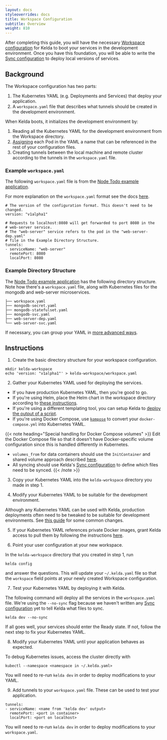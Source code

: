 ```yaml
---
layout: docs
styleoverrides: docs
title: Workspace Configuration
subtitle: Overview
weight: 810
---
```


After completing this guide, you will have the necessary [Workspace configuration](/kelda-v1/docs/reference/configuration#workspace-configuration) for Kelda to boot your services in the development environment. Once you have this foundation, you will be able to write the [Sync configuration](/kelda-v1/docs/configuring-kelda/sync) to deploy local versions of services.

## Background

The Workspace configuration has two parts:

1. The Kubernetes YAML (e.g. Deployments and Services) that deploy your application.
2. A `workspace.yaml` file that describes what tunnels should be created in the development environment.

When Kelda boots, it initializes the development environment by:

1. Reading all the Kubernetes YAML for the development environment from the Workspace directory.
2. [Assigning](/kelda-v1/docs/reference/configuration#service-names) each Pod in the YAML a name that can be referenced in the rest of your configuration files.
3. Creating tunnels between the local machine and remote cluster according to the tunnels in the `workspace.yaml` file.

### Example `workspace.yaml`

The following `workspace.yaml` file is from the [Node Todo example application](https://github.com/kelda-inc/examples/tree/master/node-todo/kelda-workspace).

For more explanation on the `workspace.yaml` format see the docs [here](/kelda-v1/docs/reference/configuration#workspace-configuration).

```
# The version of the configuration format. This doesn't need to be changed.
version: "v1alpha1"

# Requests to localhost:8080 will get forwarded to port 8080 in the
# web-server service.
# The "web-server" service refers to the pod in the "web-server-dep.yaml"
# file in the Example Directory Structure.
tunnels:
- serviceName: "web-server"
  remotePort: 8080
  localPort: 8080
```

### Example Directory Structure

The [Node Todo example application](https://github.com/kelda-inc/examples/tree/master/node-todo/kelda-workspace) has the following directory structure. Note how there's a `workspace.yaml` file, along with Kubernetes files for the mongodb and web-server microservices.

```
├── workspace.yaml
├── mongodb-secret.yaml
├── mongodb-statefulset.yaml
├── mongodb-svc.yaml
├── web-server-dep.yaml
└── web-server-svc.yaml
```

If necessary, you can group your YAML in [more advanced ways](/kelda-v1/docs/reference/configuration#workspace-configuration).

## Instructions

1. Create the basic directory structure for your workspace configuration.

```
mkdir kelda-workspace
echo 'version: "v1alpha1"' > kelda-workspace/workspace.yaml
```

2. Gather your Kubernetes YAML used for deploying the services.

  * If you have production Kubernetes YAML, then you're good to go.
  * If you're using Helm, place the Helm chart in the workspace directory according to [these instructions](/kelda-v1/docs/configuring-kelda/workspace/helm).
  * If you're using a different templating tool, you can setup Kelda to [deploy the output of a script](/kelda-v1/docs/configuring-kelda/workspace/templating-tools).
  * If you're using Docker Compose, use [`kompose`](https://github.com/kubernetes/kompose) to convert your `docker-compose.yml` into Kubernetes YAML.

  {{< note heading="Special handling for Docker Compose volumes" >}}
  Edit the Docker Compose file so that it doesn't have Docker-specific volume configuration since this is handled differently in Kubernetes.

  * `volumes_from` for data containers should use the `InitContainer` and shared volume approach described [here](/kelda-v1/docs/configuring-kelda/workspace/updating-kube-yaml-for-dev#data-volumes).
  * All syncing should use Kelda's [Sync configuration](/kelda-v1/docs/reference/configuration#sync-configuration) to define which files need to be synced.
  {{< /note >}}

3. Copy your Kubernetes YAML into the `kelda-workspace` directory you made in step 1.

4. Modify your Kubernetes YAML to be suitable for the development environment.

  Although any Kubernetes YAML can be used with Kelda, production deployments often need to be tweaked to be suitable for development environments. See [this guide](/kelda-v1/docs/configuring-kelda/workspace/updating-kube-yaml-for-dev/) for some common changes.

5. If your Kubernetes YAML references private Docker images, grant Kelda access to pull them by following the instructions [here](/kelda-v1/docs/configuring-kelda/workspace/private-images/).

6. Point your user configuration at your new workspace.

  In the `kelda-workspace` directory that you created in step 1, run

  ```
  kelda config
  ```

  and answer the questions. This will update your `~/.kelda.yaml` file so that the `workspace` field points at your newly created Workspace configuration.

7. Test your Kubernetes YAML by deploying it with Kelda.

  The following command will deploy all the services in the `workspace.yaml` file. We're using the `--no-sync` flag because we haven't written any [Sync configuration](/kelda-v1/docs/configuring-kelda/sync/) yet to tell Kelda what files to sync.

  ```
  kelda dev --no-sync
  ```

  If all goes well, your services should enter the Ready state. If not, follow the next step to fix your Kubernetes YAML.

8. Modify your Kubernetes YAML until your application behaves as expected.

  To debug Kubernetes issues, access the cluster directly with

  ```
  kubectl --namespace <namespace in ~/.kelda.yaml>
  ```

  You will need to re-run `kelda dev` in order to deploy modifications to your YAML.

9. Add tunnels to your `workspace.yaml` file. These can be used to test your application.

  ```
  tunnels:
  - serviceName: <name from 'kelda dev' output>
    remotePort: <port in container>
    localPort: <port on localhost>
  ```

  You will need to re-run `kelda dev` in order to deploy modifications to your `workspace.yaml`.
